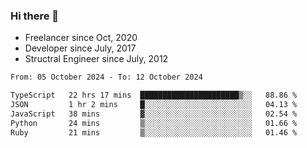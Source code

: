 ### Hi there 👋

- Freelancer since Oct, 2020
- Developer since July, 2017
- Structral Engineer since July, 2012

<!--START_SECTION:waka-->

```txt
From: 05 October 2024 - To: 12 October 2024

TypeScript   22 hrs 17 mins  ██████████████████████▒░░   88.86 %
JSON         1 hr 2 mins     █░░░░░░░░░░░░░░░░░░░░░░░░   04.13 %
JavaScript   38 mins         ▓░░░░░░░░░░░░░░░░░░░░░░░░   02.54 %
Python       24 mins         ▒░░░░░░░░░░░░░░░░░░░░░░░░   01.66 %
Ruby         21 mins         ▒░░░░░░░░░░░░░░░░░░░░░░░░   01.46 %
```

<!--END_SECTION:waka-->
